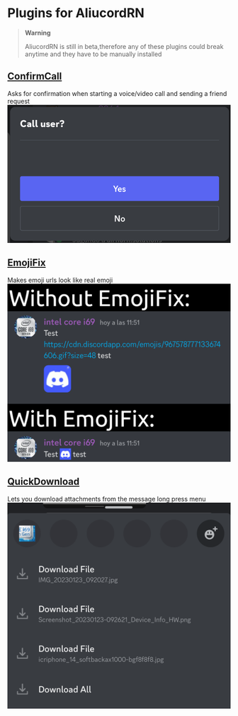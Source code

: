 # Plugins for AliucordRN

> **Warning**
>
> AliucordRN is still in beta,therefore any of these plugins could break anytime and they have to be manually installed

## [ConfirmCall](https://github.com/Martinz64/AliucordRN-Plugins/raw/builds/ConfirmCall.zip)
Asks for confirmation when starting a voice/video call and sending a friend request
![](images/ConfirmCall.png)

## [EmojiFix](https://github.com/Martinz64/AliucordRN-Plugins/raw/builds/EmojiFix.zip)
Makes emoji urls look like real emoji
![EmojiFix](images/EmojiFix.png)

## [QuickDownload](https://github.com/Martinz64/AliucordRN-Plugins/raw/builds/QuickDownload.zip)
Lets you download attachments from the message long press menu
![QuickDownload](images/QuickDownload.png)